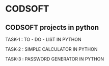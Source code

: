 # CODSOFT
CODSOFT projects in python
------------------------------------------------------------------------------------------------------------------------------------------------------------------------------------------------------------------------
TASK-1 :
TO - DO - LIST IN PYTHON 

TASK-2 :
SIMPLE CALCULATOR IN PYTHON 

TASK-3 :
PASSWORD GENERATOR IN PYTHON
